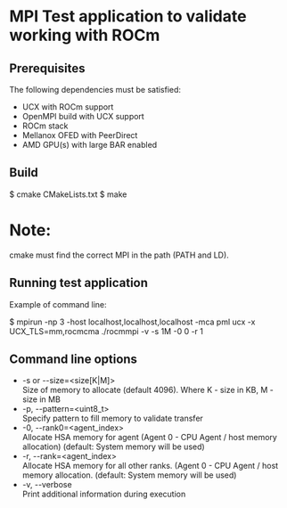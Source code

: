 # MPI Test application to validate working with ROCm

## Prerequisites

The following dependencies must be satisfied:
- UCX with ROCm support
- OpenMPI build with UCX support
- ROCm stack
- Mellanox OFED with PeerDirect
- AMD GPU(s) with large BAR enabled

## Build

$ cmake CMakeLists.txt
$ make

Note:
=============
cmake must find the correct MPI in the path (PATH and LD).


## Running test application

Example of command line:

$ mpirun -np 3 -host localhost,localhost,localhost -mca pml ucx -x UCX_TLS=mm,rocmcma ./rocmmpi -v -s 1M -0 0 -r 1


## Command line options

- -s or --size=<size[K|M]>  
    Size of memory to allocate (default 4096). Where  K - size in KB, M - size in MB
- -p, --pattern=<uint8_t>  
    Specify pattern to fill memory to validate transfer
- -0, --rank0=<agent_index>  
    Allocate HSA memory for agent
    (Agent 0 - CPU Agent / host memory allocation)
    (default: System memory will be used)
- -r, --rank=<agent_index>  
    Allocate  HSA memory for all other ranks. (Agent 0 - CPU Agent  / host memory  allocation. (default: System memory will be used)
- -v, --verbose  
   Print additional information during execution





